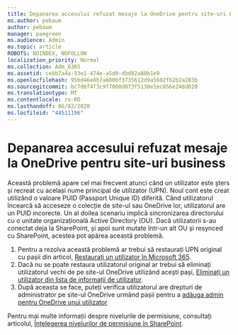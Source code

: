 ```yaml
---
title: Depanarea accesului refuzat mesaje la OneDrive pentru site-uri business
ms.author: pebaum
author: pebaum
manager: pamgreen
ms.audience: Admin
ms.topic: article
ROBOTS: NOINDEX, NOFOLLOW
localization_priority: Normal
ms.collection: Adm_O365
ms.assetid: cebb7a4a-33e1-474e-a5d0-dbd02a80b1e9
ms.openlocfilehash: 95bd46e8b7a6006f3735612d9a5602fb2b2a283b
ms.sourcegitcommit: bc7d6f4f3c9f7060d073f5130e1ec856e248d020
ms.translationtype: MT
ms.contentlocale: ro-RO
ms.lasthandoff: 06/02/2020
ms.locfileid: "44511196"
---
```

# <a name="troubleshooting-access-denied-messages-to-onedrive-for-business-sites"></a>Depanarea accesului refuzat mesaje la OneDrive pentru site-uri business

Această problemă apare cel mai frecvent atunci când un utilizator este șters și recreat cu același nume principal de utilizator (UPN). Noul cont este creat utilizând o valoare PUID (Passport Unique ID) diferită. Când utilizatorul încearcă să acceseze o colecție de site-ul sau OneDrive lor, utilizatorul are un PUID incorecte. Un al doilea scenariu implică sincronizarea directorului cu o unitate organizațională Active Directory (OU). Dacă utilizatorii s-au conectat deja la SharePoint, și apoi sunt mutate într-un alt OU și resynced cu SharePoint, acestea pot apărea această problemă.

1. Pentru a rezolva această problemă ar trebui să restaurați UPN original cu pașii din articol, [Restaurați un utilizator în Microsoft 365](https://docs.microsoft.com/microsoft-365/admin/add-users/restore-user).
2. Dacă nu se poate restaura utilizatorul original ar trebui să eliminați utilizatorul vechi de pe site-ul OneDrive utilizând acești pași, [Eliminați un utilizator din lista de informații de utilizator](). 
3. După aceasta se face, puteți verifica utilizatorul are drepturi de administrator pe site-ul OneDrive urmând pașii pentru a [adăuga admin pentru OneDrive unui utilizator](https://docs.microsoft.com/sharepoint/manage-user-profiles)

Pentru mai multe informații despre nivelurile de permisiune, consultați articolul, [Înțelegerea nivelurilor de permisiune în SharePoint](https://docs.microsoft.com/sharepoint/understanding-permission-levels).

